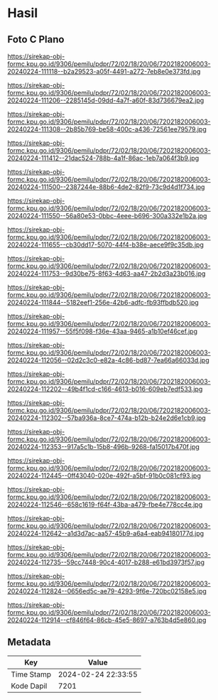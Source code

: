 # Hasil

## Foto C Plano

https://sirekap-obj-formc.kpu.go.id/9306/pemilu/pdpr/72/02/18/20/06/7202182006003-20240224-111118--b2a29523-a05f-4491-a272-7eb8e0e373fd.jpg

https://sirekap-obj-formc.kpu.go.id/9306/pemilu/pdpr/72/02/18/20/06/7202182006003-20240224-111206--2285145d-09dd-4a7f-a60f-83d736679ea2.jpg

https://sirekap-obj-formc.kpu.go.id/9306/pemilu/pdpr/72/02/18/20/06/7202182006003-20240224-111308--2b85b769-be58-400c-a436-72561ee79579.jpg

https://sirekap-obj-formc.kpu.go.id/9306/pemilu/pdpr/72/02/18/20/06/7202182006003-20240224-111412--21dac524-788b-4a1f-86ac-1eb7a064f3b9.jpg

https://sirekap-obj-formc.kpu.go.id/9306/pemilu/pdpr/72/02/18/20/06/7202182006003-20240224-111500--2387244e-88b6-4de2-82f9-73c9d4d1f734.jpg

https://sirekap-obj-formc.kpu.go.id/9306/pemilu/pdpr/72/02/18/20/06/7202182006003-20240224-111550--56a80e53-0bbc-4eee-b696-300a332e1b2a.jpg

https://sirekap-obj-formc.kpu.go.id/9306/pemilu/pdpr/72/02/18/20/06/7202182006003-20240224-111655--cb30dd17-5070-44f4-b38e-aece9f9c35db.jpg

https://sirekap-obj-formc.kpu.go.id/9306/pemilu/pdpr/72/02/18/20/06/7202182006003-20240224-111753--9d30be75-8f63-4d63-aa47-2b2d3a23b016.jpg

https://sirekap-obj-formc.kpu.go.id/9306/pemilu/pdpr/72/02/18/20/06/7202182006003-20240224-111844--5182eef1-256e-42b6-adfc-fb93ffbdb520.jpg

https://sirekap-obj-formc.kpu.go.id/9306/pemilu/pdpr/72/02/18/20/06/7202182006003-20240224-111957--55f5f098-f36e-43aa-9465-a1b10ef46cef.jpg

https://sirekap-obj-formc.kpu.go.id/9306/pemilu/pdpr/72/02/18/20/06/7202182006003-20240224-112056--02d2c3c0-e82a-4c86-bd87-7ea66a66033d.jpg

https://sirekap-obj-formc.kpu.go.id/9306/pemilu/pdpr/72/02/18/20/06/7202182006003-20240224-112202--49b4f1cd-c166-4613-b016-609eb7edf533.jpg

https://sirekap-obj-formc.kpu.go.id/9306/pemilu/pdpr/72/02/18/20/06/7202182006003-20240224-112302--57ba936a-8ce7-474a-b12b-b24e2d6e1cb9.jpg

https://sirekap-obj-formc.kpu.go.id/9306/pemilu/pdpr/72/02/18/20/06/7202182006003-20240224-112353--917a5c1b-15b8-496b-9268-fa15017b470f.jpg

https://sirekap-obj-formc.kpu.go.id/9306/pemilu/pdpr/72/02/18/20/06/7202182006003-20240224-112445--0ff43040-020e-492f-a5bf-91b0c081cf93.jpg

https://sirekap-obj-formc.kpu.go.id/9306/pemilu/pdpr/72/02/18/20/06/7202182006003-20240224-112546--658c1619-f64f-43ba-a479-fbe4e778cc4e.jpg

https://sirekap-obj-formc.kpu.go.id/9306/pemilu/pdpr/72/02/18/20/06/7202182006003-20240224-112642--a1d3d7ac-aa57-45b9-a6a4-eab94180177d.jpg

https://sirekap-obj-formc.kpu.go.id/9306/pemilu/pdpr/72/02/18/20/06/7202182006003-20240224-112735--59cc7448-90c4-4017-b288-e61bd3973f57.jpg

https://sirekap-obj-formc.kpu.go.id/9306/pemilu/pdpr/72/02/18/20/06/7202182006003-20240224-112824--0656ed5c-ae79-4293-9f6e-720bc02158e5.jpg

https://sirekap-obj-formc.kpu.go.id/9306/pemilu/pdpr/72/02/18/20/06/7202182006003-20240224-112914--cf846f64-86cb-45e5-8697-a763b4d5e860.jpg


## Metadata

| Key        | Value               |
| ---------- | ------------------- |
| Time Stamp | 2024-02-24 22:33:55 |
| Kode Dapil | 7201                |



